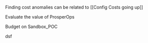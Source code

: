 Finding cost anomalies can be related to [[Config Costs going up]] 

Evaluate the value of ProsperOps

Budget on Sandbox_POC

dsf